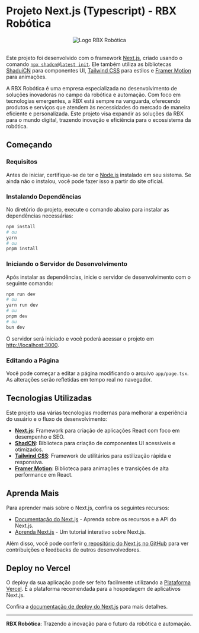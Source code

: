 # Projeto Next.js (Typescript) - RBX Robótica

<div align="center">
  <img src="https://media.licdn.com/dms/image/v2/D4D3DAQGoUOZ6EYFGTg/image-scale_127_750/image-scale_127_750/0/1723270584583/rbxrobotica_cover?e=1737860400&v=beta&t=speQmxCVgNMsunBkt4rDjGC42UL71VAXXHZG5FBDK9M" alt="Logo RBX Robótica">
</div>
<br>

Este projeto foi desenvolvido com o framework [Next.js](https://nextjs.org), criado usando o comando [`npx shadcn@latest init`](https://ui.shadcn.com/docs/installation/next). Ele também utiliza as bibliotecas [ShaduiCN](https://ui.shadcn.com/) para componentes UI, [Tailwind CSS](https://tailwindcss.com/) para estilos e [Framer Motion](https://www.framer.com/motion/) para animações.

A RBX Robótica é uma empresa especializada no desenvolvimento de soluções inovadoras no campo da robótica e automação. Com foco em tecnologias emergentes, a RBX está sempre na vanguarda, oferecendo produtos e serviços que atendem às necessidades do mercado de maneira eficiente e personalizada. Este projeto visa expandir as soluções da RBX para o mundo digital, trazendo inovação e eficiência para o ecossistema da robótica.

## Começando

### Requisitos

Antes de iniciar, certifique-se de ter o [Node.js](https://nodejs.org) instalado em seu sistema. Se ainda não o instalou, você pode fazer isso a partir do site oficial.

### Instalando Dependências

No diretório do projeto, execute o comando abaixo para instalar as dependências necessárias:

```bash
npm install
# ou
yarn
# ou
pnpm install
```

### Iniciando o Servidor de Desenvolvimento

Após instalar as dependências, inicie o servidor de desenvolvimento com o seguinte comando:

```bash
npm run dev
# ou
yarn run dev
# ou
pnpm dev
# ou
bun dev
```

O servidor será iniciado e você poderá acessar o projeto em [http://localhost:3000](http://localhost:3000).

### Editando a Página

Você pode começar a editar a página modificando o arquivo `app/page.tsx`. As alterações serão refletidas em tempo real no navegador.

## Tecnologias Utilizadas

Este projeto usa várias tecnologias modernas para melhorar a experiência do usuário e o fluxo de desenvolvimento:

- **[Next.js](https://nextjs.org)**: Framework para criação de aplicações React com foco em desempenho e SEO.
- **[ShadCN](https://github.com/shadcn)**: Biblioteca para criação de componentes UI acessíveis e otimizados.
- **[Tailwind CSS](https://tailwindcss.com/)**: Framework de utilitários para estilização rápida e responsiva.
- **[Framer Motion](https://www.framer.com/motion/)**: Biblioteca para animações e transições de alta performance em React.

## Aprenda Mais

Para aprender mais sobre o Next.js, confira os seguintes recursos:

- [Documentação do Next.js](https://nextjs.org/docs) - Aprenda sobre os recursos e a API do Next.js.
- [Aprenda Next.js](https://nextjs.org/learn) - Um tutorial interativo sobre Next.js.

Além disso, você pode conferir [o repositório do Next.js no GitHub](https://github.com/vercel/next.js) para ver contribuições e feedbacks de outros desenvolvedores.

## Deploy no Vercel

O deploy da sua aplicação pode ser feito facilmente utilizando a [Plataforma Vercel](https://vercel.com/new?utm_medium=default-template&filter=next.js&utm_source=create-next-app&utm_campaign=create-next-app-readme). É a plataforma recomendada para a hospedagem de aplicativos Next.js.

Confira a [documentação de deploy do Next.js](https://nextjs.org/docs/app/building-your-application/deploying) para mais detalhes.

---

**RBX Robótica**: Trazendo a inovação para o futuro da robótica e automação.